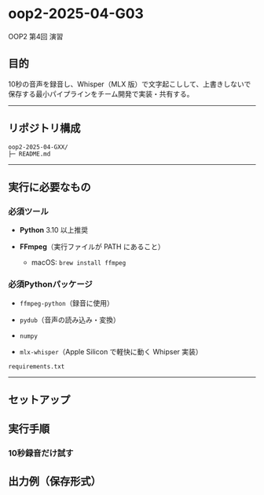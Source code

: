 # oop2-2025-04-G03
OOP2 第4回 演習

## 目的

10秒の音声を録音し、Whisper（MLX 版）で文字起こしして、上書きしないで保存する最小パイプラインをチーム開発で実装・共有する。

* * *

## リポジトリ構成

```
oop2-2025-04-GXX/
├─ README.md
```


* * *

## 実行に必要なもの

### 必須ツール

* **Python** 3.10 以上推奨
    
* **FFmpeg**（実行ファイルが PATH にあること）
    
    * macOS: `brew install ffmpeg`
        

### 必須Pythonパッケージ

* `ffmpeg-python`（録音に使用）
    
* `pydub`（音声の読み込み・変換）
    
* `numpy`
    
* `mlx-whisper`（Apple Silicon で軽快に動く Whipser 実装）
    

`requirements.txt`
* * *

## セットアップ


## 実行手順

### 10秒録音だけ試す

## 出力例（保存形式）

